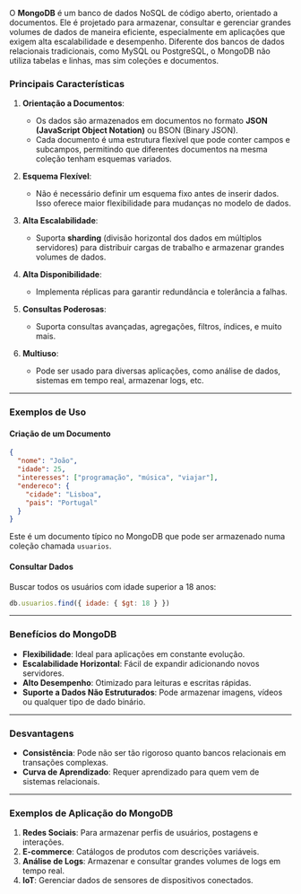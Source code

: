 O **MongoDB** é um banco de dados NoSQL de código aberto, orientado a documentos. Ele é projetado para armazenar, consultar e gerenciar grandes volumes de dados de maneira eficiente, especialmente em aplicações que exigem alta escalabilidade e desempenho. Diferente dos bancos de dados relacionais tradicionais, como MySQL ou PostgreSQL, o MongoDB não utiliza tabelas e linhas, mas sim coleções e documentos.

### Principais Características
1. **Orientação a Documentos**:
   - Os dados são armazenados em documentos no formato **JSON (JavaScript Object Notation)** ou BSON (Binary JSON).
   - Cada documento é uma estrutura flexível que pode conter campos e subcampos, permitindo que diferentes documentos na mesma coleção tenham esquemas variados.

2. **Esquema Flexível**:
   - Não é necessário definir um esquema fixo antes de inserir dados. Isso oferece maior flexibilidade para mudanças no modelo de dados.

3. **Alta Escalabilidade**:
   - Suporta **sharding** (divisão horizontal dos dados em múltiplos servidores) para distribuir cargas de trabalho e armazenar grandes volumes de dados.

4. **Alta Disponibilidade**:
   - Implementa réplicas para garantir redundância e tolerância a falhas.

5. **Consultas Poderosas**:
   - Suporta consultas avançadas, agregações, filtros, índices, e muito mais.

6. **Multiuso**:
   - Pode ser usado para diversas aplicações, como análise de dados, sistemas em tempo real, armazenar logs, etc.

---

### Exemplos de Uso

#### Criação de um Documento
```json
{
  "nome": "João",
  "idade": 25,
  "interesses": ["programação", "música", "viajar"],
  "endereco": {
    "cidade": "Lisboa",
    "pais": "Portugal"
  }
}
```
Este é um documento típico no MongoDB que pode ser armazenado numa coleção chamada `usuarios`.

#### Consultar Dados
Buscar todos os usuários com idade superior a 18 anos:
```javascript
db.usuarios.find({ idade: { $gt: 18 } })
```

---

### Benefícios do MongoDB
- **Flexibilidade**: Ideal para aplicações em constante evolução.
- **Escalabilidade Horizontal**: Fácil de expandir adicionando novos servidores.
- **Alto Desempenho**: Otimizado para leituras e escritas rápidas.
- **Suporte a Dados Não Estruturados**: Pode armazenar imagens, vídeos ou qualquer tipo de dado binário.

---

### Desvantagens
- **Consistência**: Pode não ser tão rigoroso quanto bancos relacionais em transações complexas.
- **Curva de Aprendizado**: Requer aprendizado para quem vem de sistemas relacionais.

---

### Exemplos de Aplicação do MongoDB
1. **Redes Sociais**: Para armazenar perfis de usuários, postagens e interações.
2. **E-commerce**: Catálogos de produtos com descrições variáveis.
3. **Análise de Logs**: Armazenar e consultar grandes volumes de logs em tempo real.
4. **IoT**: Gerenciar dados de sensores de dispositivos conectados.

